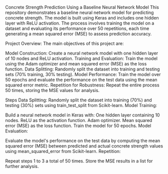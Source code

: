 Concrete Strength Prediction Using a Baseline Neural Network Model
This repository demonstrates a baseline neural network model for predicting concrete strength. 
The model is built using Keras and includes one hidden layer with ReLU activation. 
The process involves training the model on a dataset and evaluating its performance over 50 repetitions, 
each time generating a mean squared error (MSE) to assess prediction accuracy.

Project Overview:
The main objectives of this project are:

Model Construction: Create a neural network model with one hidden layer of 10 nodes and ReLU activation.
Training and Evaluation: Train the model using the Adam optimizer and mean squared error (MSE) as the loss function.
Data Splitting: Randomly split the dataset into training and testing sets (70% training, 30% testing).
Model Performance: Train the model over 50 epochs and evaluate the performance on the test data using the mean squared error metric.
Repetition for Robustness: Repeat the entire process 50 times, storing the MSE values for analysis.


Steps
Data Splitting:
Randomly split the dataset into training (70%) and testing (30%) sets using train_test_split from Scikit-learn.
Model Training:

Build a neural network model in Keras with:
One hidden layer containing 10 nodes.
ReLU as the activation function.
Adam optimizer.
Mean squared error (MSE) as the loss function.
Train the model for 50 epochs.
Model Evaluation:

Evaluate the model's performance on the test data by computing the mean squared error (MSE) between predicted and actual concrete strength values using mean_squared_error from Scikit-learn.
Repetition:

Repeat steps 1 to 3 a total of 50 times.
Store the MSE results in a list for further analysis.

